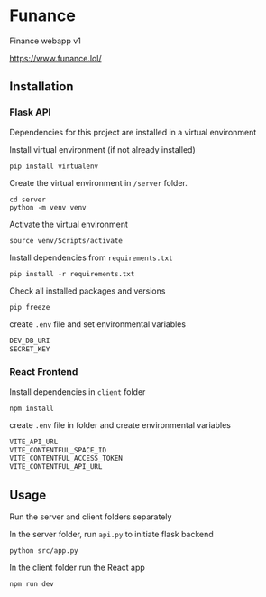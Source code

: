 # Funance

Finance webapp v1

https://www.funance.lol/

## Installation

### Flask API

Dependencies for this project are installed in a virtual environment

Install virtual environment (if not already installed)

```properties
pip install virtualenv
```

Create the virtual environment in `/server` folder.

```properties
cd server
python -m venv venv
```

Activate the virtual environment

```properties
source venv/Scripts/activate
```

Install dependencies from `requirements.txt`

```properties
pip install -r requirements.txt
```

Check all installed packages and versions

```properties
pip freeze
```

create `.env` file and set environmental variables

```python
DEV_DB_URI
SECRET_KEY
```

### React Frontend

Install dependencies in `client` folder

```properties
npm install
```

create `.env` file in folder and create environmental variables

```python
VITE_API_URL
VITE_CONTENTFUL_SPACE_ID
VITE_CONTENTFUL_ACCESS_TOKEN
VITE_CONTENTFUL_API_URL
```

## Usage

Run the server and client folders separately

In the server folder, run `api.py` to initiate flask backend

```properties
python src/app.py
```

In the client folder run the React app

```properties
npm run dev
```
